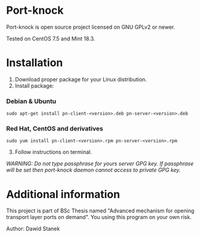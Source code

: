# Port-knock
Port-knock is open source project licensed on GNU GPLv2 or newer. <br />

Tested on CentOS 7.5 and Mint 18.3.

# Installation
1. Download proper package for your Linux distribution.
2. Install package:
### Debian & Ubuntu
```
sudo apt-get install pn-client-<version>.deb pn-server-<version>.deb
```
### Red Hat, CentOS and derivatives
```
sudo yum install pn-client-<version>.rpm pn-server-<version>.rpm
```
3. Follow instructions on terminal.

*WARNING:
Do not type passphrase for yours server GPG key. If passphrase will be set then port-knock daemon
cannot access to private GPG key.*

# Additional information
This project is part of BSc Thesis named "Advanced mechanism for opening transport layer ports on demand". You using this program on your own risk.

Author: Dawid Stanek

